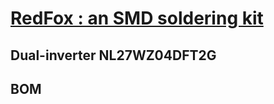 # [RedFox : an SMD soldering kit](https://www.tindie.com/products/ndgarage/redfox/)

## Dual-inverter NL27WZ04DFT2G

## BOM


